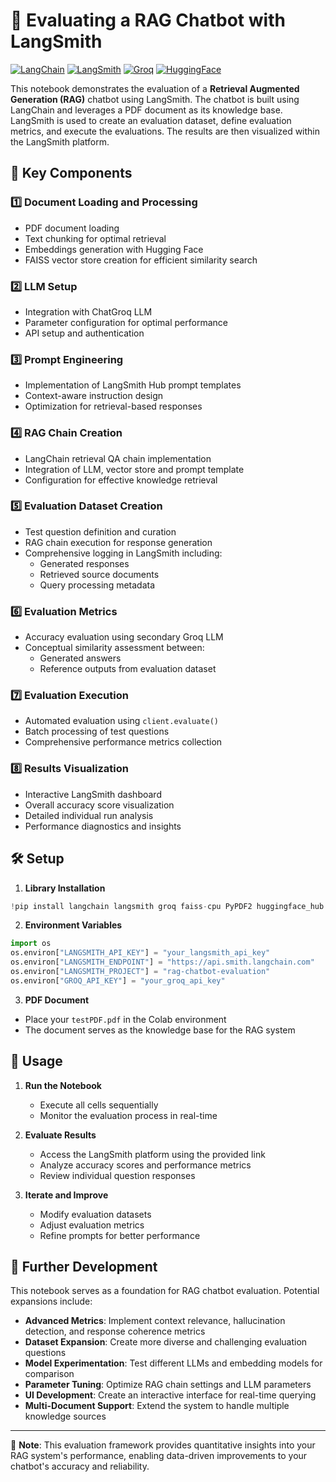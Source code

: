 # 🤖 Evaluating a RAG Chatbot with LangSmith

[![LangChain](https://img.shields.io/badge/LangChain-FF6C00?style=for-the-badge&logo=langchain&logoColor=white)](https://www.langchain.com/)
[![LangSmith](https://img.shields.io/badge/LangSmith-00B8D9?style=for-the-badge&logoColor=white)](https://smith.langchain.com/)
[![Groq](https://img.shields.io/badge/Groq-536DFE?style=for-the-badge&logoColor=white)](https://groq.com/)
[![HuggingFace](https://img.shields.io/badge/HuggingFace-FFD21E?style=for-the-badge&logo=huggingface&logoColor=black)](https://huggingface.co/)

This notebook demonstrates the evaluation of a **Retrieval Augmented Generation (RAG)** chatbot using LangSmith. The chatbot is built using LangChain and leverages a PDF document as its knowledge base. LangSmith is used to create an evaluation dataset, define evaluation metrics, and execute the evaluations. The results are then visualized within the LangSmith platform.

## 📑 Key Components

### 1️⃣ Document Loading and Processing
- PDF document loading
- Text chunking for optimal retrieval
- Embeddings generation with Hugging Face
- FAISS vector store creation for efficient similarity search

### 2️⃣ LLM Setup
- Integration with ChatGroq LLM
- Parameter configuration for optimal performance
- API setup and authentication

### 3️⃣ Prompt Engineering
- Implementation of LangSmith Hub prompt templates
- Context-aware instruction design
- Optimization for retrieval-based responses

### 4️⃣ RAG Chain Creation
- LangChain retrieval QA chain implementation
- Integration of LLM, vector store and prompt template
- Configuration for effective knowledge retrieval

### 5️⃣ Evaluation Dataset Creation
- Test question definition and curation
- RAG chain execution for response generation
- Comprehensive logging in LangSmith including:
  - Generated responses
  - Retrieved source documents
  - Query processing metadata

### 6️⃣ Evaluation Metrics
- Accuracy evaluation using secondary Groq LLM
- Conceptual similarity assessment between:
  - Generated answers
  - Reference outputs from evaluation dataset

### 7️⃣ Evaluation Execution
- Automated evaluation using `client.evaluate()`
- Batch processing of test questions
- Comprehensive performance metrics collection

### 8️⃣ Results Visualization
- Interactive LangSmith dashboard
- Overall accuracy score visualization
- Detailed individual run analysis
- Performance diagnostics and insights

## 🛠️ Setup

1. **Library Installation**
```python
!pip install langchain langsmith groq faiss-cpu PyPDF2 huggingface_hub sentence_transformers
```

2. **Environment Variables**
```python
import os
os.environ["LANGSMITH_API_KEY"] = "your_langsmith_api_key"
os.environ["LANGSMITH_ENDPOINT"] = "https://api.smith.langchain.com"
os.environ["LANGSMITH_PROJECT"] = "rag-chatbot-evaluation"
os.environ["GROQ_API_KEY"] = "your_groq_api_key"
```

3. **PDF Document**
- Place your `testPDF.pdf` in the Colab environment
- The document serves as the knowledge base for the RAG system

## 🚀 Usage

1. **Run the Notebook**
   - Execute all cells sequentially
   - Monitor the evaluation process in real-time

2. **Evaluate Results**
   - Access the LangSmith platform using the provided link
   - Analyze accuracy scores and performance metrics
   - Review individual question responses

3. **Iterate and Improve**
   - Modify evaluation datasets
   - Adjust evaluation metrics
   - Refine prompts for better performance

## 🔮 Further Development

This notebook serves as a foundation for RAG chatbot evaluation. Potential expansions include:

- **Advanced Metrics**: Implement context relevance, hallucination detection, and response coherence metrics
- **Dataset Expansion**: Create more diverse and challenging evaluation questions
- **Model Experimentation**: Test different LLMs and embedding models for comparison
- **Parameter Tuning**: Optimize RAG chain settings and LLM parameters
- **UI Development**: Create an interactive interface for real-time querying
- **Multi-Document Support**: Extend the system to handle multiple knowledge sources

---

📝 **Note**: This evaluation framework provides quantitative insights into your RAG system's performance, enabling data-driven improvements to your chatbot's accuracy and reliability.
